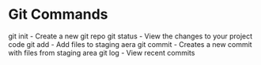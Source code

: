 # Git Commands

git init - Create a new git repo
git status - View the changes to your project code
git add - Add files to staging aera
git commit - Creates a new commit with files from staging area
git log - View recent commits